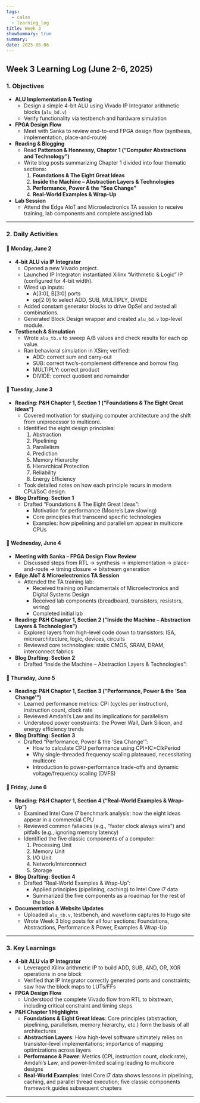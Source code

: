 ```yaml
---
tags:
  - calas
  - learning_log
title: Week 3
showSummary: true
summary: 
date: 2025-06-06
---
```

## Week 3 Learning Log (June 2–6, 2025)
### 1. Objectives
- **ALU Implementation & Testing**  
  - Design a simple 4-bit ALU using Vivado IP Integrator arithmetic blocks (`alu_bd.v`)  
  - Verify functionality via testbench and hardware simulation
- **FPGA Design Flow**  
  - Meet with Sanka to review end-to-end FPGA design flow (synthesis, implementation, place-and-route)
- **Reading & Blogging**  
  - Read **Patterson & Hennessy, Chapter 1 (“Computer Abstractions and Technology”)**  
  - Write blog posts summarizing Chapter 1 divided into four thematic sections:
	1. **Foundations & The Eight Great Ideas**  
	2. **Inside the Machine – Abstraction Layers & Technologies**  
	3. **Performance, Power & the “Sea Change”**  
	4. **Real-World Examples & Wrap-Up**
- **Lab Session**  
  - Attend the Edge AIoT and Microelectronics TA session to receive training, lab components and complete assigned lab

---

### 2. Daily Activities

#### 📅 Monday, June 2
- **4-bit ALU via IP Integrator**  
  - Opened a new Vivado project.  
  - Launched IP Integrator: instantiated Xilinx “Arithmetic & Logic” IP (configured for 4-bit width).  
  - Wired up inputs:  
	- A[3:0], B[3:0] ports  
	- op[2:0] to select ADD, SUB, MULTIPLY, DIVIDE  
  - Added constant generator blocks to drive OpSel and tested all combinations.  
  - Generated Block Design wrapper and created `alu_bd.v` top-level module.  
- **Testbench & Simulation**  
  - Wrote `alu_tb.v` to sweep A/B values and check results for each op value.  
  - Ran behavioral simulation in XSim; verified:  
	- ADD: correct sum and carry-out  
	- SUB: correct two’s-complement difference and borrow flag  
	- MULTIPLY: correct product
	- DIVIDE: correct quotient and remainder

#### 📅 Tuesday, June 3
- **Reading: P&H Chapter 1, Section 1 (“Foundations & The Eight Great Ideas”)**  
  - Covered motivation for studying computer architecture and the shift from uniprocessor to multicore. 
  - Identified the eight design principles:  
	1. Abstraction  
	2. Pipelining  
	3. Parallelism  
	4. Prediction  
	5. Memory Hierarchy  
	6. Hierarchical Protection  
	7. Reliability  
	8. Energy Efficiency  
  - Took detailed notes on how each principle recurs in modern CPU/SoC design.  
- **Blog Drafting: Section 1**  
  - Drafted “Foundations & The Eight Great Ideas”:  
	- Motivation for performance (Moore’s Law slowing)  
	- Core principles that transcend specific technologies  
	- Examples: how pipelining and parallelism appear in multicore CPUs

#### 📅 Wednesday, June 4
- **Meeting with Sanka – FPGA Design Flow Review**  
  - Discussed steps from RTL → synthesis → implementation → place-and-route → timing closure → bitstream generation  
- **Edge AIoT & Microelectronics TA Session**  
  - Attended the TA training lab:  
	- Received training on Fundamentals of Microelectronics and Digital Systems Design
	- Received lab components (breadboard, transistors, resistors, wiring)  
	- Completed initial lab
- **Reading: P&H Chapter 1, Section 2 (“Inside the Machine – Abstraction Layers & Technologies”)**  
  - Explored layers from high-level code down to transistors: ISA, microarchitecture, logic, devices, circuits  
  - Reviewed core technologies: static CMOS, SRAM, DRAM, interconnect fabrics  
- **Blog Drafting: Section 2**  
  - Drafted “Inside the Machine – Abstraction Layers & Technologies”:  

#### 📅 Thursday, June 5
- **Reading: P&H Chapter 1, Section 3 (“Performance, Power & the ‘Sea Change’”)**  
  - Learned performance metrics: CPI (cycles per instruction), instruction count, clock rate  
  - Reviewed Amdahl’s Law and its implications for parallelism  
  - Understood power constraints: the Power Wall, Dark Silicon, and energy efficiency trends  
- **Blog Drafting: Section 3**  
  - Drafted “Performance, Power & the ‘Sea Change’”:  
	- How to calculate CPU performance using CPI×IC×ClkPeriod  
	- Why single-threaded frequency scaling plateaued, necessitating multicore  
	- Introduction to power-performance trade-offs and dynamic voltage/frequency scaling (DVFS)

#### 📅 Friday, June 6
- **Reading: P&H Chapter 1, Section 4 (“Real-World Examples & Wrap-Up”)**  
  - Examined Intel Core i7 benchmark analysis: how the eight ideas appear in a commercial CPU  
  - Reviewed common fallacies (e.g., “faster clock always wins”) and pitfalls (e.g., ignoring memory latency)  
  - Identified the five classic components of a computer:  
	1. Processing Unit  
	2. Memory Unit  
	3. I/O Unit  
	4. Network/Interconnect  
	5. Storage  
- **Blog Drafting: Section 4**  
  - Drafted “Real-World Examples & Wrap-Up”:  
	- Applied principles (pipelining, caching) to Intel Core i7 data  
	- Summarized the five components as a roadmap for the rest of the book  
- **Documentation & Website Updates**  
  - Uploaded `alu_tb.v`, testbench, and waveform captures to Hugo site  
  - Wrote Week 3 blog posts for all four sections: Foundations, Abstractions, Performance & Power, Examples & Wrap-Up  

---

### 3. Key Learnings
- **4-bit ALU via IP Integrator**  
  - Leveraged Xilinx arithmetic IP to build ADD, SUB, AND, OR, XOR operations in one block  
  - Verified that IP Integrator correctly generated ports and constraints; saw how the block maps to LUTs/FFs  
- **FPGA Design Flow**  
  - Understood the complete Vivado flow from RTL to bitstream, including critical constraint and timing steps  
- **P&H Chapter 1 Highlights**  
  - **Foundations & Eight Great Ideas**: Core principles (abstraction, pipelining, parallelism, memory hierarchy, etc.) form the basis of all architectures  
  - **Abstraction Layers**: How high-level software ultimately relies on transistor-level implementations; importance of mapping optimizations across layers  
  - **Performance & Power**: Metrics (CPI, instruction count, clock rate), Amdahl’s Law, and power-limited scaling leading to multicore designs  
  - **Real-World Examples**: Intel Core i7 data shows lessons in pipelining, caching, and parallel thread execution; five classic components framework guides subsequent chapters

---
